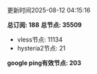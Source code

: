 更新时间2025-08-12 04:15:16

**总订阅: 188**
**总节点: 35509**
- vless节点: 11134
- hysteria2节点: 21

**google ping有效节点: 203**
